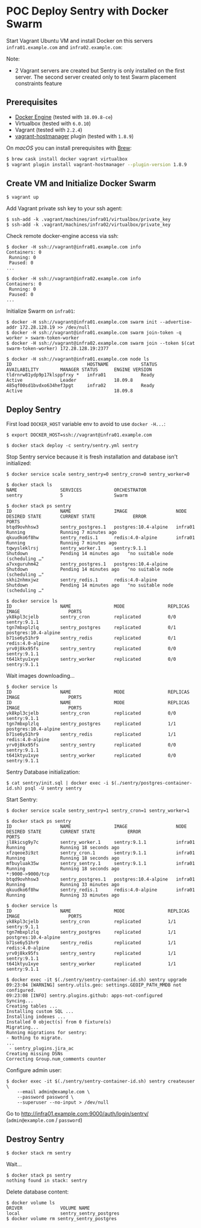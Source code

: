 # POC Deploy Sentry with Docker Swarm

Start Vagrant Ubuntu VM and install Docker on this servers `infra01.example.com` and `infra02.example.com`:

Note:

- 2 Vagrant servers are created but Sentry is only installed on the first server. The second server created only to test Swarm placement constraints feature


## Prerequisites

- [Docker Engine](https://docs.docker.com/engine/) (tested with `18.09.8-ce`)
- Virtualbox (tested with `6.0.10`)
- Vagrant (tested with `2.2.4`)
- [vagrant-hostmanager](https://github.com/devopsgroup-io/vagrant-hostmanager) plugin (tested with `1.8.9`)

On *macOS* you can install prerequisites with [Brew](https://brew.sh/index_fr):

```sh
$ brew cask install docker vagrant virtualbox
$ vagrant plugin install vagrant-hostmanager --plugin-version 1.8.9
```

## Create VM and Initialize Docker Swarm

```
$ vagrant up
```

Add Vagrant private ssh key to your ssh agent:

```
$ ssh-add -k .vagrant/machines/infra01/virtualbox/private_key
$ ssh-add -k .vagrant/machines/infra02/virtualbox/private_key
```

Check remote docker-engine access via ssh:

```
$ docker -H ssh://vagrant@infra01.example.com info
Containers: 0
 Running: 0
 Paused: 0
...
```

```
$ docker -H ssh://vagrant@infra02.example.com info
Containers: 0
 Running: 0
 Paused: 0
...
```

Initialize Swarm on `infra01`:

```
$ docker -H ssh://vagrant@infra01.example.com swarm init --advertise-addr 172.28.128.19 >> /dev/null
$ docker -H ssh://vagrant@infra01.example.com swarm join-token -q worker > swarm-token-worker
$ docker -H ssh://vagrant@infra02.example.com swarm join --token $(cat swarm-token-worker) 172.28.128.19:2377
```

```
$ docker -H ssh://vagrant@infra01.example.com node ls
ID                            HOSTNAME            STATUS              AVAILABILITY        MANAGER STATUS      ENGINE VERSION
tldrnrw81ydp9p17klsppfrxy *   infra01             Ready               Active              Leader              18.09.8
485qf00sd1bvdxo634hef3pgt     infra02             Ready               Active                                  18.09.8
```

## Deploy Sentry

First load `DOCKER_HOST` variable env to avoid to use `docker -H...`:

```
$ export DOCKER_HOST=ssh://vagrant@infra01.example.com
```

```
$ docker stack deploy -c sentry/sentry.yml sentry
```

Stop Sentry service because it is fresh installation and database isn't initialized:

```
$ docker service scale sentry_sentry=0 sentry_cron=0 sentry_worker=0
```

```
$ docker stack ls
NAME                SERVICES            ORCHESTRATOR
sentry              5                   Swarm
```

```
$ docker stack ps sentry
ID                  NAME                IMAGE                  NODE                DESIRED STATE       CURRENT STATE              ERROR                              PORTS
btqd9ovhhsw3        sentry_postgres.1   postgres:10.4-alpine   infra01             Running             Running 7 minutes ago
qkuudko6f8hw        sentry_redis.1      redis:4.0-alpine       infra01             Running             Running 7 minutes ago
tqwysleklrsj        sentry_worker.1     sentry:9.1.1                               Shutdown            Pending 14 minutes ago   "no suitable node (scheduling …"
a7vxguruhm42        sentry_postgres.1   postgres:10.4-alpine                       Shutdown            Pending 14 minutes ago   "no suitable node (scheduling …"
skhi2nhmxjwz        sentry_redis.1      redis:4.0-alpine                           Shutdown            Pending 14 minutes ago   "no suitable node (scheduling …"
```

```
$ docker service ls
ID                  NAME                MODE                REPLICAS            IMAGE                  PORTS
yk8kpl3cjelb        sentry_cron         replicated          0/0                 sentry:9.1.1
tgn7mbxplzlq        sentry_postgres     replicated          0/1                 postgres:10.4-alpine
b71se6y51hr9        sentry_redis        replicated          0/1                 redis:4.0-alpine
yrv0j8kx95fs        sentry_sentry       replicated          0/0                 sentry:9.1.1
t641ktyu1xye        sentry_worker       replicated          0/0                 sentry:9.1.1
```

Wait images downloading...

```
$ docker service ls
ID                  NAME                MODE                REPLICAS            IMAGE                  PORTS
ID                  NAME                MODE                REPLICAS            IMAGE                  PORTS
yk8kpl3cjelb        sentry_cron         replicated          0/0                 sentry:9.1.1
tgn7mbxplzlq        sentry_postgres     replicated          1/1                 postgres:10.4-alpine
b71se6y51hr9        sentry_redis        replicated          1/1                 redis:4.0-alpine
yrv0j8kx95fs        sentry_sentry       replicated          0/0                 sentry:9.1.1
t641ktyu1xye        sentry_worker       replicated          0/0                 sentry:9.1.1
```

Sentry Database initialization:

```
$ cat sentry/init.sql | docker exec -i $(./sentry/postgres-container-id.sh) psql -U sentry sentry
```

Start Sentry:

```
$ docker service scale sentry_sentry=1 sentry_cron=1 sentry_worker=1
```

```
$ docker stack ps sentry
ID                  NAME                IMAGE                  NODE                DESIRED STATE       CURRENT STATE            ERROR                              PORTS
jl8kicsg9y7c        sentry_worker.1     sentry:9.1.1           infra01             Running             Running 18 seconds ago
xfzqeoe3i9zt        sentry_cron.1       sentry:9.1.1           infra01             Running             Running 18 seconds ago
mfbuyluak35w        sentry_sentry.1     sentry:9.1.1           infra01             Running             Running 18 seconds ago                                      *:9000->9000/tcp
btqd9ovhhsw3        sentry_postgres.1   postgres:10.4-alpine   infra01             Running             Running 33 minutes ago
qkuudko6f8hw        sentry_redis.1      redis:4.0-alpine       infra01             Running             Running 33 minutes ago
```

```
$ docker service ls
ID                  NAME                MODE                REPLICAS            IMAGE                  PORTS
yk8kpl3cjelb        sentry_cron         replicated          1/1                 sentry:9.1.1
tgn7mbxplzlq        sentry_postgres     replicated          1/1                 postgres:10.4-alpine
b71se6y51hr9        sentry_redis        replicated          1/1                 redis:4.0-alpine
yrv0j8kx95fs        sentry_sentry       replicated          1/1                 sentry:9.1.1
t641ktyu1xye        sentry_worker       replicated          1/1                 sentry:9.1.1
```

```
$ docker exec -it $(./sentry/sentry-container-id.sh) sentry upgrade
09:23:04 [WARNING] sentry.utils.geo: settings.GEOIP_PATH_MMDB not configured.
09:23:08 [INFO] sentry.plugins.github: apps-not-configured
Syncing...
Creating tables ...
Installing custom SQL ...
Installing indexes ...
Installed 0 object(s) from 0 fixture(s)
Migrating...
Running migrations for sentry:
- Nothing to migrate.
...
 - sentry_plugins.jira_ac
Creating missing DSNs
Correcting Group.num_comments counter
```

Configure admin user:

```
$ docker exec -it $(./sentry/sentry-container-id.sh) sentry createuser \
    --email admin@example.com \
    --password password \
    --superuser --no-input > /dev/null
```

Go to http://infra01.example.com:9000/auth/login/sentry/ (`admin@example.com` / `password`)

## Destroy Sentry

```
$ docker stack rm sentry
```

Wait...

```
$ docker stack ps sentry
nothing found in stack: sentry
```

Delete database content:

```
$ docker volume ls
DRIVER              VOLUME NAME
local               sentry_sentry_postgres
$ docker volume rm sentry_sentry_postgres
```
